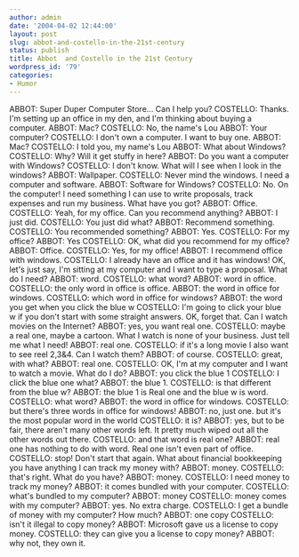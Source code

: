 ```yaml
---
author: admin
date: '2004-04-02 12:44:00'
layout: post
slug: abbot-and-costello-in-the-21st-century
status: publish
title: Abbot  and Costello in the 21st Century
wordpress_id: '79'
categories:
- Humor
---
```


ABBOT: Super Duper Computer Store... Can I help you? COSTELLO: Thanks.
I'm setting up an office in my den, and I'm thinking about buying a
computer. ABBOT: Mac? COSTELLO: No, the name's Lou ABBOT: Your computer?
COSTELLO: I don't own a computer. I want to buy one. ABBOT: Mac?
COSTELLO: I told you, my name's Lou ABBOT: What about Windows? COSTELLO:
Why? Will it get stuffy in here? ABBOT: Do you want a computer with
Windows? COSTELLO: I don't know. What will I see when I look in the
windows? ABBOT: Wallpaper. COSTELLO: Never mind the windows. I need a
computer and software. ABBOT: Software for Windows? COSTELLO: No. On the
computer! I need something I can use to write proposals, track expenses
and run my business. What have you got? ABBOT: Office. COSTELLO: Yeah,
for my office. Can you recommend anything? ABBOT: I just did. COSTELLO:
You just did what? ABBOT: Recommend something. COSTELLO: You recommended
something? ABBOT: Yes. COSTELLO: For my office? ABBOT: Yes COSTELLO: OK,
what did you recommend for my office? ABBOT: Office. COSTELLO: Yes, for
my office! ABBOT: I recommend office with windows. COSTELLO: I already
have an office and it has windows! OK, let's just say, I'm sitting at my
computer and I want to type a proposal. What do I need? ABBOT: word.
COSTELLO: what word? ABBOT: word in office. COSTELLO: the only word in
office is office. ABBOT: the word in office for windows. COSTELLO: which
word in office for windows? ABBOT: the word you get when you click the
blue w COSTELLO: I'm going to click your blue w if you don't start with
some straight answers. OK, forget that. Can I watch movies on the
Internet? ABBOT: yes, you want real one. COSTELLO: maybe a real one,
maybe a cartoon. What I watch is none of your business. Just tell me
what I need! ABBOT: real one. COSTELLO: if it's a long movie I also want
to see reel 2,3&4. Can I watch them? ABBOT: of course. COSTELLO: great,
with what? ABBOT: real one. COSTELLO: OK, I'm at my computer and I want
to watch a movie. What do I do? ABBOT: you click the blue 1 COSTELLO: I
click the blue one what? ABBOT: the blue 1. COSTELLO: is that different
from the blue w? ABBOT: the blue 1 is Real one and the blue w is word.
COSTELLO: what word? ABBOT: the word in office for windows. COSTELLO:
but there's three words in office for windows! ABBOT: no, just one. but
it's the most popular word in the world COSTELLO: it is? ABBOT: yes, but
to be fair, there aren't many other words left. It pretty much wiped out
all the other words out there. COSTELLO: and that word is real one?
ABBOT: real one has nothing to do with word. Real one isn't even part of
office. COSTELLO: stop! Don't start that again. What about financial
bookkeeping you have anything I can track my money with? ABBOT: money.
COSTELLO: that's right. What do you have? ABBOT: money. COSTELLO: I need
money to track my money? ABBOT: it comes bundled with your computer.
COSTELLO: what's bundled to my computer? ABBOT: money COSTELLO: money
comes with my computer? ABBOT: yes. No extra charge. COSTELLO: I get a
bundle of money with my computer? How much? ABBOT: one copy COSTELLO:
isn't it illegal to copy money? ABBOT: Microsoft gave us a license to
copy money. COSTELLO: they can give you a license to copy money? ABBOT:
why not, they own it.


